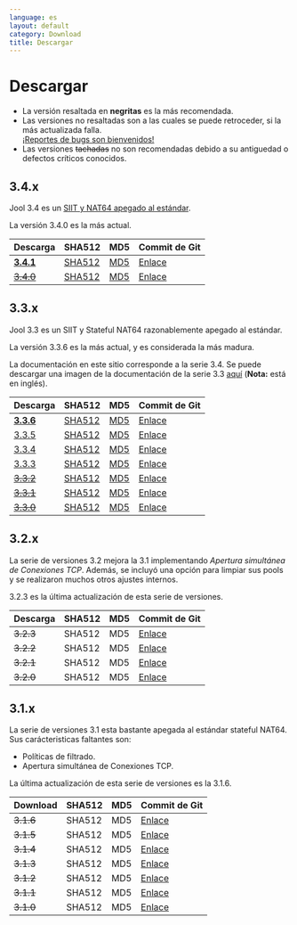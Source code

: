 ```yaml
---
language: es
layout: default
category: Download
title: Descargar
---
```


# Descargar

<!--
	Por cierto: Estos links son absolutos por que no rastreamos las versiones de los archivos.
	 Si fueran relativos,se quebrantarian cuando la documentación fuera generada manualmente.
-->

* La versión resaltada en **negritas** es la más recomendada.
* Las versiones no resaltadas son a las cuales se puede retroceder, si la más actualizada falla. <br />
		[¡Reportes de bugs son bienvenidos!](https://github.com/NICMx/NAT64/issues)
* Las versiones <del>tachadas</del> no son recomendadas debido a su antiguedad o defectos críticos conocidos.

## 3.4.x

Jool 3.4 es un [SIIT y NAT64 apegado al estándar](intro-jool.html#cumplimiento).

La versión 3.4.0 es la más actual.

| Descarga | SHA512 | MD5| Commit de Git |
|----------|--------|----|------------|
| **[3.4.1](../download/Jool-3.4.1.zip)** | [SHA512](../download/Jool-3.4.1.sha) | [MD5](../download/Jool-3.4.1.md5) | [Enlace](https://github.com/NICMx/NAT64/tree/v3.4.1) |
| <del>[3.4.0](../download/Jool-3.4.0.zip)</del> | [SHA512](../download/Jool-3.4.0.sha) | [MD5](../download/Jool-3.4.0.md5) | [Enlace](https://github.com/NICMx/NAT64/tree/v3.4.0) |

## 3.3.x

Jool 3.3 es un SIIT y Stateful NAT64 razonablemente apegado al estándar.

La versión 3.3.6 es la más actual, y es considerada la más madura.

La documentación en este sitio corresponde a la serie 3.4. Se puede descargar una imagen de la documentación de la serie 3.3 [aquí](../download/Jool-3.3-doc.zip) (**Nota:** está en inglés).

| Descarga | SHA512 | MD5| Commit de Git |
|----------|--------|----|------------|
| **[3.3.6](../download/Jool-3.3.6.zip)** | [SHA512](../download/Jool-3.3.6.sha) | [MD5](../download/Jool-3.3.6.md5) | [Enlace](https://github.com/NICMx/NAT64/tree/v3.3.6) |
| [3.3.5](../download/Jool-3.3.5.zip) | [SHA512](../download/Jool-3.3.5.sha) | [MD5](../download/Jool-3.3.5.md5) | [Enlace](https://github.com/NICMx/NAT64/tree/v3.3.5) |
| [3.3.4](../download/Jool-3.3.4.zip) | [SHA512](../download/Jool-3.3.4.sha) | [MD5](../download/Jool-3.3.4.md5) | [Enlace](https://github.com/NICMx/NAT64/tree/v3.3.4) |
| [3.3.3](../download/Jool-3.3.3.zip) | [SHA512](../download/Jool-3.3.3.sha) | [MD5](../download/Jool-3.3.3.md5) | [Enlace](https://github.com/NICMx/NAT64/tree/v3.3.3) |
| <del>[3.3.2](../download/Jool-3.3.2.zip)</del> | [SHA512](../download/Jool-3.3.2.sha) | [MD5](../download/Jool-3.3.2.md5) | [Enlace](https://github.com/NICMx/NAT64/tree/v3.3.2) |
| <del>[3.3.1](../download/Jool-3.3.1.zip)</del> | [SHA512](../download/Jool-3.3.1.sha) | [MD5](../download/Jool-3.3.1.md5) | [Enlace](https://github.com/NICMx/NAT64/tree/v3.3.1) |
| <del>[3.3.0](../download/Jool-3.3.0.zip)</del> | [SHA512](../download/Jool-3.3.0.sha) | [MD5](../download/Jool-3.3.0.md5) | [Enlace](https://github.com/NICMx/NAT64/tree/v3.3.0) |

## 3.2.x

La serie de versiones 3.2 mejora la 3.1 implementando _Apertura simultánea de Conexiones TCP_. Además, se incluyó una opción para limpiar sus pools y se realizaron muchos otros ajustes internos.

3.2.3 es la última actualización de esta serie de versiones.

| Descarga | SHA512 | MD5| Commit de Git |
|----------|--------|----|------------|
| <del>3.2.3</del> | SHA512 | MD5 | [Enlace](https://github.com/NICMx/NAT64/tree/v3.2.3) |
| <del>3.2.2</del> | SHA512 | MD5 | [Enlace](https://github.com/NICMx/NAT64/tree/v3.2.2) |
| <del>3.2.1</del> | SHA512 | MD5 | [Enlace](https://github.com/NICMx/NAT64/tree/v3.2.1) |
| <del>3.2.0</del> | SHA512 | MD5 | [Enlace](https://github.com/NICMx/NAT64/tree/v3.2.0) |

## 3.1.x

La serie de versiones 3.1 esta bastante apegada al estándar stateful NAT64. Sus carácteristicas faltantes son:

- Políticas de filtrado.
- Apertura simultánea de Conexiones TCP.

La última actualización de esta serie de versiones es la 3.1.6.

| Download | SHA512 | MD5| Commit de Git |
|----------|--------|----|------------|
| <del>3.1.6</del> | SHA512 | MD5 | [Enlace](https://github.com/NICMx/NAT64/tree/v3.1.6) |
| <del>3.1.5</del> | SHA512 | MD5 | [Enlace](https://github.com/NICMx/NAT64/tree/v3.1.5) |
| <del>3.1.4</del> | SHA512 | MD5 | [Enlace](https://github.com/NICMx/NAT64/tree/v3.1.4) |
| <del>3.1.3</del> | SHA512 | MD5 | [Enlace](https://github.com/NICMx/NAT64/tree/v3.1.3) |
| <del>3.1.2</del> | SHA512 | MD5 | [Enlace](https://github.com/NICMx/NAT64/tree/v3.1.2) |
| <del>3.1.1</del> | SHA512 | MD5 | [Enlace](https://github.com/NICMx/NAT64/tree/v3.1.1) |
| <del>3.1.0</del> | SHA512 | MD5 | [Enlace](https://github.com/NICMx/NAT64/tree/v3.1.0) |

